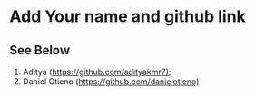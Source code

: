 # Add Your name and github link

## See Below

1. Aditya (<https://github.com/adityakmr7);>
2. Daniel Otieno (<https://github.com/danielotieno)>
